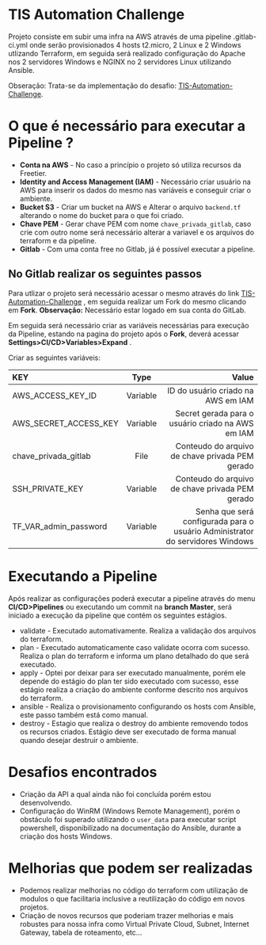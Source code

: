 # TIS Automation Challenge

Projeto consiste em subir uma infra na AWS através de uma pipeline .gitlab-ci.yml onde serão provisionados 4 hosts t2.micro, 2 Linux e 2 Windows utlizando Terraform, em seguida será realizado configuração do Apache nos 2 servidores Windows e NGINX no 2 servidores Linux utilizando Ansible.

Obseração: Trata-se da implementação do desafio: [TIS-Automation-Challenge](https://github.com/stone-payments/tis-automation-challenge).

# O que é necessário para executar a Pipeline ?

- **Conta na AWS** - No caso a princípio o projeto só utiliza recursos da Freetier.
- **Identity and Access Management (IAM)** - Necessário criar usuário na AWS para inserir os dados do mesmo nas variáveis e conseguir criar o ambiente.
- **Bucket S3** - Criar um bucket na AWS e Alterar o arquivo `backend.tf` alterando o nome do bucket para o que foi criado.
- **Chave PEM** - Gerar chave PEM com nome `chave_privada_gitlab`, caso crie com outro nome será necessário alterar a variavel e os arquivos do terraform e da pipeline.
- **Gitlab** - Com uma conta free no Gitlab, já é possível executar a pipeline.

## No Gitlab realizar os seguintes passos

Para utlizar o projeto será necessário acessar o mesmo através do link [TIS-Automation-Challenge](https://gitlab.com/robsonngr/tis-automation-challenge) , em seguida realizar um Fork do mesmo clicando em **Fork**.
**Observação:** Necessário estar logado em sua conta do GitLab.

Em seguida será necessário criar as variáveis necessárias para execução da Pipeline, estando na pagina do projeto após o **Fork**, deverá acessar **Settings>CI/CD>Variables>Expand** .

Criar as seguintes variáveis:


KEY | Type | Value 
:--------- | :------: | -------:
AWS_ACCESS_KEY_ID | Variable | ID do usuário criado na AWS em IAM
AWS_SECRET_ACCESS_KEY | Variable | Secret gerada para o usuário criado na AWS em IAM
chave_privada_gitlab | File | Conteudo do arquivo de chave privada PEM gerado
SSH_PRIVATE_KEY | Variable | Conteudo do arquivo de chave privada PEM gerado
TF_VAR_admin_password | Variable | Senha que será configurada para o usuário Administrator do servidores Windows

# Executando a Pipeline

Após realizar as configurações poderá executar a pipeline através do menu **CI/CD>Pipelines** ou executando um commit na **branch Master**, será iniciado a execução da pipeline que contém os seguintes estágios.

- validate - Executado automativamente. Realiza a validação dos arquivos do terraform.
- plan - Executado automaticamente caso validate ocorra com sucesso. Realiza o plan do terraform e informa um plano detalhado do que será executado.
- apply - Optei por deixar para ser executado manualmente, porém ele depende do estágio do plan ter sido executado com sucesso, esse estágio realiza a criação do ambiente conforme descrito nos arquivos do terraform.
- ansible - Realiza o provisionamento configurando os hosts com Ansible, este passo também está como manual.
- destroy - Estagio que realiza o destroy do ambiente removendo todos os recursos criados. Estágio deve ser executado de forma manual quando desejar destruir o ambiente.

# Desafios encontrados

 - Criação da API a qual ainda não foi concluída porém estou desenvolvendo.
 - Configuração do WinRM (Windows Remote Management), porém o obstáculo foi superado utilizando o `user_data` para executar script powershell, disponibilizado na documentação do Ansible, durante a criação dos hosts Windows.
 

# Melhorias que podem ser realizadas

- Podemos realizar melhorias no código do terraform com utilização de modulos o que facilitaria inclusive a reutilização do código em novos projetos.
- Criação de novos recursos que poderiam trazer melhorias e mais robustes para nossa infra como Virtual Private Cloud, Subnet, Internet Gateway, tabela de roteamento, etc...